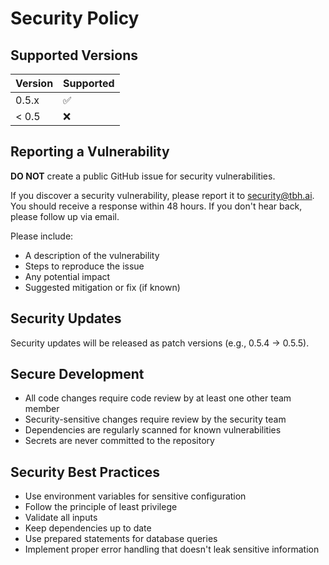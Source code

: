 # Security Policy

## Supported Versions

| Version | Supported          |
| ------- | ------------------ |
| 0.5.x   | :white_check_mark: |
| < 0.5   | :x:                |

## Reporting a Vulnerability

**DO NOT** create a public GitHub issue for security vulnerabilities.

If you discover a security vulnerability, please report it to security@tbh.ai. 
You should receive a response within 48 hours. If you don't hear back, please follow up via email.

Please include:
- A description of the vulnerability
- Steps to reproduce the issue
- Any potential impact
- Suggested mitigation or fix (if known)

## Security Updates

Security updates will be released as patch versions (e.g., 0.5.4 -> 0.5.5).

## Secure Development

- All code changes require code review by at least one other team member
- Security-sensitive changes require review by the security team
- Dependencies are regularly scanned for known vulnerabilities
- Secrets are never committed to the repository

## Security Best Practices

- Use environment variables for sensitive configuration
- Follow the principle of least privilege
- Validate all inputs
- Keep dependencies up to date
- Use prepared statements for database queries
- Implement proper error handling that doesn't leak sensitive information
